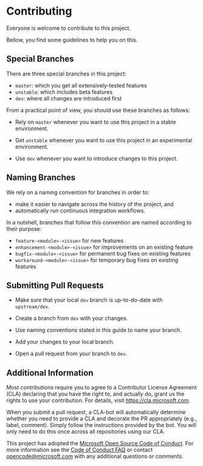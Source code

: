 Contributing
=============

Everyone is welcome to contribute to this project.

Bellow, you find some guidelines to help you on this.

Special Branches
-----------------

There are three special branches in this project:

- `master`: which you get all extensively-tested features
- `unstable`: which includes beta features
- `dev`: where all changes are introduced first

From a practical point of view, you should use these branches as follows:

- Rely on `master` whenever you want to use this project in a stable environment.

- Get `unstable` whenever you want to use this project in an experimental environment.

- Use `dev` whenever you want to introduce changes to this project.

Naming Branches
----------------

We rely on a naming convention for branches in order to:
- make it easier to navigate across the history of the project, and
- automatically run continuous integration workflows.

In a nutshell, branches that follow this convention are named according to their purpose:

- `feature-<module>-<issue>` for new features
- `enhancement-<module>-<issue>` for improvements on an existing feature
- `bugfix-<module>-<issue>` for permanent bug fixes on existing features
- `workaround-<module>-<issue>` for temporary bug fixes on existing features

Submitting Pull Requests
-------------------------

- Make sure that your local `dev` branch is up-to-do-date with `upstream/dev`.

- Create a branch from `dev` with your changes.

- Use naming conventions stated in this guide to name your branch.

- Add your changes to your local branch.

- Open a pull request from your branch to `dev`.

Additional Information
-----------------------

Most contributions require you to agree to a Contributor License Agreement (CLA)
declaring that you have the right to, and actually do, grant us the rights to
use your contribution. For details, visit https://cla.microsoft.com.

When you submit a pull request, a CLA-bot will automatically determine whether you need
to provide a CLA and decorate the PR appropriately (e.g., label, comment). Simply follow the
instructions provided by the bot. You will only need to do this once across all repositories using our CLA.

This project has adopted the [Microsoft Open Source Code of Conduct](https://opensource.microsoft.com/codeofconduct/).
For more information see the [Code of Conduct FAQ](https://opensource.microsoft.com/codeofconduct/faq/)
or contact [opencode@microsoft.com](mailto:opencode@microsoft.com) with any additional questions or comments.
